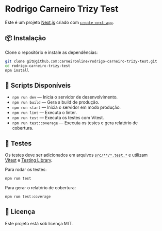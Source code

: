 # Rodrigo Carneiro Trizy Test

Este é um projeto [Next.js](https://nextjs.org/) criado com [`create-next-app`](https://nextjs.org/docs/app/api-reference/cli/create-next-app).

## 📦 Instalação

Clone o repositório e instale as dependências:

```sh
git clone git@github.com:carneironline/rodrigo-carneiro-trizy-test.git
cd rodrigo-carneiro-trizy-test
npm install
```

## 🚀 Scripts Disponíveis

-   `npm run dev` — Inicia o servidor de desenvolvimento.
-   `npm run build` — Gera a build de produção.
-   `npm run start` — Inicia o servidor em modo produção.
-   `npm run lint` — Executa o linter.
-   `npm run test` — Executa os testes com Vitest.
-   `npm run test:coverage` — Executa os testes e gera relatório de cobertura.

## 🧪 Testes

Os testes deve ser adicionados em arquivos [`src/**/*.test.*`](src/components/driver-form/driver-form.test.tsx) e utilizam [Vitest](https://vitest.dev/) e [Testing Library](https://testing-library.com/).

Para rodar os testes:

```sh
npm run test
```

Para gerar o relatório de cobertura:

```sh
npm run test:coverage
```

## 📝 Licença

Este projeto está sob licença MIT.
